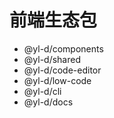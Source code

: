 # 前端生态包

- @yl-d/components
- @yl-d/shared
- @yl-d/code-editor
- @yl-d/low-code
- @yl-d/cli
- @yl-d/docs
